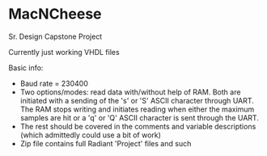 # MacNCheese
Sr. Design Capstone Project

Currently just working VHDL files

Basic info: 
- Baud rate = 230400
- Two options/modes: read data with/without help of RAM. Both are initiated with a sending of the 's' or 'S' ASCII character through UART. The RAM stops writing and initiates reading when either the maximum samples are hit or a 'q' or 'Q' ASCII character is sent through the UART.
- The rest should be covered in the comments and variable descriptions (which admittedly could use a bit of work)
- Zip file contains full Radiant 'Project' files and such
